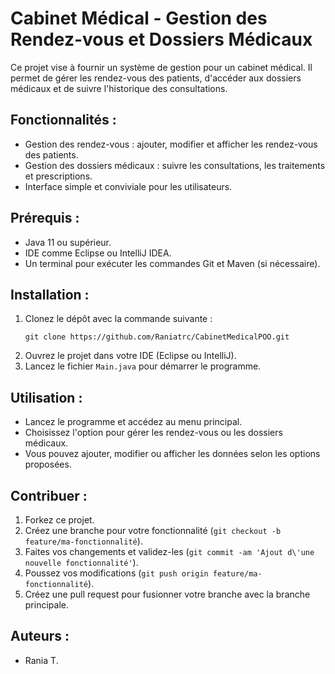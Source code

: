 # Cabinet Médical - Gestion des Rendez-vous et Dossiers Médicaux
Ce projet vise à fournir un système de gestion pour un cabinet médical. Il permet de gérer les rendez-vous des patients, d'accéder aux dossiers médicaux et de suivre l'historique des consultations.
## Fonctionnalités :
- Gestion des rendez-vous : ajouter, modifier et afficher les rendez-vous des patients.
- Gestion des dossiers médicaux : suivre les consultations, les traitements et prescriptions.
- Interface simple et conviviale pour les utilisateurs.
## Prérequis :
- Java 11 ou supérieur.
- IDE comme Eclipse ou IntelliJ IDEA.
- Un terminal pour exécuter les commandes Git et Maven (si nécessaire).
## Installation :
1. Clonez le dépôt avec la commande suivante :
   ```
   git clone https://github.com/Raniatrc/CabinetMedicalPOO.git
   ```
2. Ouvrez le projet dans votre IDE (Eclipse ou IntelliJ).
3. Lancez le fichier `Main.java` pour démarrer le programme.
## Utilisation :
- Lancez le programme et accédez au menu principal.
- Choisissez l'option pour gérer les rendez-vous ou les dossiers médicaux.
- Vous pouvez ajouter, modifier ou afficher les données selon les options proposées.
## Contribuer :
1. Forkez ce projet.
2. Créez une branche pour votre fonctionnalité (`git checkout -b feature/ma-fonctionnalité`).
3. Faites vos changements et validez-les (`git commit -am 'Ajout d\'une nouvelle fonctionnalité'`).
4. Poussez vos modifications (`git push origin feature/ma-fonctionnalité`).
5. Créez une pull request pour fusionner votre branche avec la branche principale.
## Auteurs :
- Rania T.
